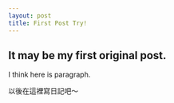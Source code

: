 ```yaml
---
layout: post
title: First Post Try!
---
```


## It may be my first original post.

I think here is paragraph.

以後在這裡寫日記吧～
